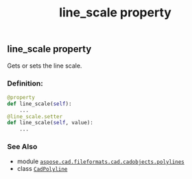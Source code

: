 ﻿---
title: line_scale property
second_title: Aspose.CAD for Python via .NET API References
description: 
type: docs
weight: 250
url: /aspose.cad.fileformats.cad.cadobjects.polylines/cadpolyline/line_scale/
is_root: false
---

## line_scale property


Gets or sets the line scale.
### Definition:
```python
@property
def line_scale(self):
    ...
@line_scale.setter
def line_scale(self, value):
    ...
```

### See Also
* module [`aspose.cad.fileformats.cad.cadobjects.polylines`](../../)
* class [`CadPolyline`](/cad/python-net/aspose.cad.fileformats.cad.cadobjects.polylines/cadpolyline)
